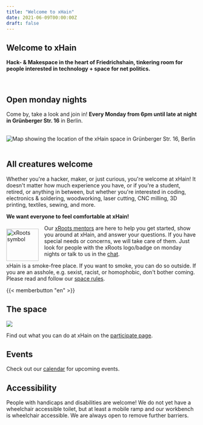 ```yaml
---
title: "Welcome to xHain"
date: 2021-06-09T00:00:00Z
draft: false
---
```


## Welcome to xHain
**Hack- & Makespace in the heart of Friedrichshain, tinkering room for people interested in technology + space for net politics.**

<br clear="all">

## Open monday nights

Come by, take a look and join in! **Every Monday from 6pm until late at night in Grünberger Str. 16** in Berlin.

<br clear="all">

<div id="map"><noscript><img src="/images/location-map.jpg" alt="Map showing the location of the xHain space in Grünberger Str. 16, Berlin" /></noscript></div>

<br clear="all">

## All creatures welcome

Whether you're a hacker, maker, or just curious, you're welcome at xHain! It doesn't matter how much experience you have, or if you're a student, retired, or anything in between, but whether you're interested in coding, electronics & soldering, woodworking, laser cutting, CNC milling, 3D printing, textiles, sewing, and more.

**We want everyone to feel comfortable at xHain!**

<a href="https://wiki.x-hain.de/en/xHain/xRoots" target="_blank"><img alt="xRoots symbol" src="/images/logo/xroots.png" style="float: left; padding: 10px 15px 0 0; width: 85px; height: auto;" /></a>

Our <a href="https://wiki.x-hain.de/en/xHain/xRoots" target="_blank">xRoots mentors</a> are here to help you get started, show you around at xHain, and answer your questions. If you have special needs or concerns, we will take care of them. Just look for people with the xRoots logo/badge on monday nights or talk to us in the <a href="https://chat.x-hain.de" target="_blank">chat</a>.

xHain is a smoke-free place. If you want to smoke, you can do so outside. If you are an asshole, e.g. sexist, racist, or homophobic, don't bother coming. Please read and follow our <a href="https://wiki.x-hain.de/en/xHain/spacerules" target="_blank">space rules</a>. 

{{< memberbutton "en" >}}

## The space

![](/images/space-map.png)

Find out what you can do at xHain on the [participate page](/en/participate).

## Events

Check out our <a href="/en/calendar">calendar</a> for upcoming events.

## Accessibility

People with handicaps and disabilities are welcome! We do not yet have a wheelchair accessible toilet, but at least a mobile ramp and our workbench is wheelchair accessible. We are always open to remove further barriers.
